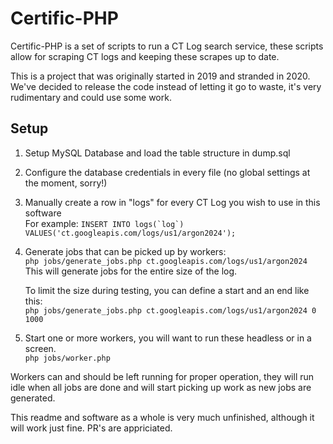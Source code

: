 # Certific-PHP
Certific-PHP is a set of scripts to run a CT Log search service, these scripts allow for scraping CT logs and keeping these scrapes up to date. 

This is a project that was originally started in 2019 and stranded in 2020. We've decided to release the code instead of letting it go to waste, it's very rudimentary and could use some work. 

## Setup 

1. Setup MySQL Database and load the table structure in dump.sql
2. Configure the database credentials in every file (no global settings at the moment, sorry!)
3. Manually create a row in "logs" for every CT Log you wish to use in this software    
   For example: ```INSERT INTO logs(`log`) VALUES('ct.googleapis.com/logs/us1/argon2024');```
4. Generate jobs that can be picked up by workers:     
   ```php jobs/generate_jobs.php ct.googleapis.com/logs/us1/argon2024```     
   This will generate jobs for the entire size of the log.
        
   To limit the size during testing, you can define a start and an end like this:    
   ```php jobs/generate_jobs.php ct.googleapis.com/logs/us1/argon2024 0 1000```
5. Start one or more workers, you will want to run these headless or in a screen.     
   ```php jobs/worker.php```

Workers can and should be left running for proper operation, they will run idle when all jobs are done and will start picking up work as new jobs are generated. 

This readme and software as a whole is very much unfinished, although it will work just fine. PR's are appriciated. 
